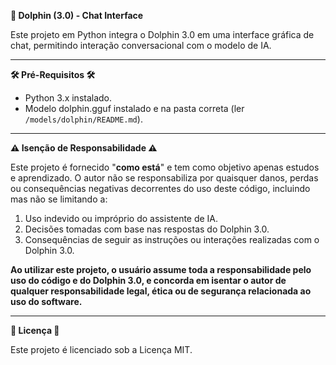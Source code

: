 **🐬 Dolphin (3.0) - Chat Interface**

Este projeto em Python integra o Dolphin 3.0 em uma interface gráfica de chat, permitindo interação conversacional com o modelo de IA.

---

**🛠️ Pré-Requisitos 🛠️**
- Python 3.x instalado.
- Modelo dolphin.gguf instalado e na pasta correta (ler `/models/dolphin/README.md`).

---

**⚠️ Isenção de Responsabilidade ⚠️**

Este projeto é fornecido "**como está**" e tem como objetivo apenas estudos e aprendizado. O autor não se responsabiliza por quaisquer danos, perdas ou consequências negativas decorrentes do uso deste código, incluindo mas não se limitando a:

1. Uso indevido ou impróprio do assistente de IA.
2. Decisões tomadas com base nas respostas do Dolphin 3.0.
3. Consequências de seguir as instruções ou interações realizadas com o Dolphin 3.0.

**Ao utilizar este projeto, o usuário assume toda a responsabilidade pelo uso do código e do Dolphin 3.0, e concorda em isentar o autor de qualquer responsabilidade legal, ética ou de segurança relacionada ao uso do software.**

---

**📜 Licença 📜**

Este projeto é licenciado sob a Licença MIT.
